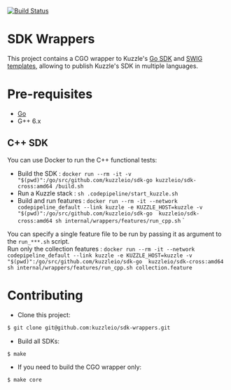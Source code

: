 [![Build Status](https://travis-ci.org/kuzzleio/sdk-go.svg?branch=master)](https://travis-ci.org/kuzzleio/sdk-go)

# SDK Wrappers

This project contains a CGO wrapper to Kuzzle's [Go SDK](https://github.com/kuzzleio/sdk-go) and [SWIG templates](http://www.swig.org/), allowing to publish Kuzzle's SDK in multiple languages.

# Pre-requisites

* [Go](https://golang.org/doc/install)
* G++ 6.x

## C++ SDK

You can use Docker to run the C++ functional tests:
 - Build the SDK : `docker run --rm -it -v "$(pwd)":/go/src/github.com/kuzzleio/sdk-go kuzzleio/sdk-cross:amd64 /build.sh`
 - Run a Kuzzle stack : `sh .codepipeline/start_kuzzle.sh`
 - Build and run features : `docker run --rm -it --network codepipeline_default --link kuzzle -e KUZZLE_HOST=kuzzle -v "$(pwd)":/go/src/github.com/kuzzleio/sdk-go  kuzzleio/sdk-cross:amd64 sh internal/wrappers/features/run_cpp.sh`
`

You can specify a single feature file to be run by passing it as argument to the `run_***.sh` script.  
Run only the collection features : `docker run --rm -it --network codepipeline_default --link kuzzle -e KUZZLE_HOST=kuzzle -v "$(pwd)":/go/src/github.com/kuzzleio/sdk-go  kuzzleio/sdk-cross:amd64 sh internal/wrappers/features/run_cpp.sh collection.feature`

# Contributing

* Clone this project:

```sh
$ git clone git@github.com:kuzzleio/sdk-wrappers.git
```

* Build all SDKs:

```sh
$ make
```

* If you need to build the CGO wrapper only:

```sh
$ make core
```
